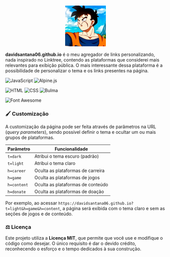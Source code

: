 <p align="center">
  <img src="./assets/img/base-avatar.jpeg" alt="davidsantana06" width="128">
</p>

**davidsantana06.github.io** é o meu agregador de links personalizando, nada inspirado no Linktree, contendo as plataformas que considerei mais relevantes para exibição pública. O mais interessante dessa plataforma é a possibilidade de personalizar o tema e os links presentes na página.

![JavaScript](https://img.shields.io/badge/javascript-%23323330.svg?style=for-the-badge&logo=javascript&logoColor=%23F7DF1E)
![Alpine.js](https://img.shields.io/badge/alpinejs-white.svg?style=for-the-badge&logo=alpinedotjs&logoColor=%238BC0D0)

![HTML](https://img.shields.io/badge/html5-%23E34F26.svg?style=for-the-badge&logo=html5&logoColor=white)
![CSS](https://img.shields.io/badge/css3-%231572B6.svg?style=for-the-badge&logo=css3&logoColor=white)
![Bulma](https://img.shields.io/badge/bulma-00D0B1?style=for-the-badge&logo=bulma&logoColor=white)

![Font Awesome](https://img.shields.io/badge/Font_Awesome-%23FFFFFF.svg?style=for-the-badge&logo=fontawesome&logoColor=528DD7)

### 🖌️ Customização

A customização da página pode ser feita através de parâmetros na URL (_query parameters_), sendo possível definir o tema e ocultar um ou mais grupos de plataformas.

| Parâmetro      | Funcionalidade                    |
| -------------- | --------------------------------- |
| `t=dark`       | Atribui o tema escuro (padrão)    |
| `t=light`      | Atribui o tema claro              |
| `h=career`  | Oculta as plataformas de carreira |
| `h=game`    | Oculta as plataformas de jogos    |
| `h=content` | Oculta as plataformas de conteúdo |
| `h=donate`  | Oculta as plataformas de doação   |

Por exemplo, ao acessar `https://davidsantana06.github.io?t=light&h=game&h=content`, a página será exibida com o tema claro e sem as seções de jogos e de conteúdo.

### ⚖️ Licença

Este projeto utiliza a **Licença MIT**, que permite que você use e modifique o código como desejar. O único requisito é dar o devido crédito, reconhecendo o esforço e o tempo dedicados à sua construção.
